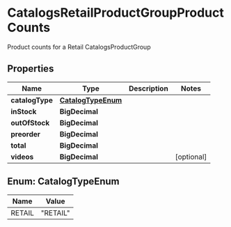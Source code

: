

# CatalogsRetailProductGroupProductCounts

Product counts for a Retail CatalogsProductGroup

## Properties

| Name | Type | Description | Notes |
|------------ | ------------- | ------------- | -------------|
|**catalogType** | [**CatalogTypeEnum**](#CatalogTypeEnum) |  |  |
|**inStock** | **BigDecimal** |  |  |
|**outOfStock** | **BigDecimal** |  |  |
|**preorder** | **BigDecimal** |  |  |
|**total** | **BigDecimal** |  |  |
|**videos** | **BigDecimal** |  |  [optional] |



## Enum: CatalogTypeEnum

| Name | Value |
|---- | -----|
| RETAIL | &quot;RETAIL&quot; |



